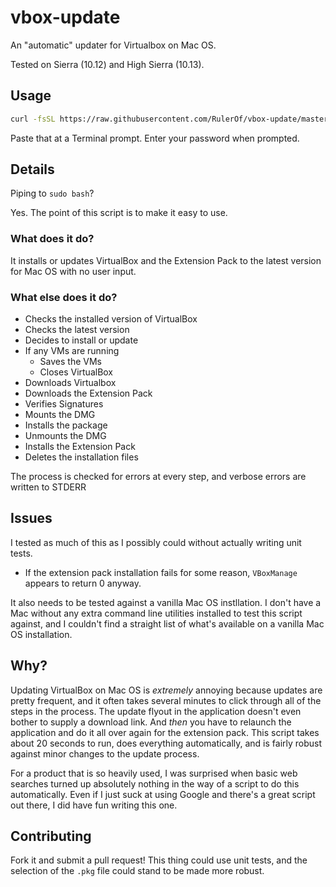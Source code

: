 # vbox-update

An "automatic" updater for Virtualbox on Mac OS.

Tested on Sierra (10.12) and High Sierra (10.13).

## Usage
```bash
curl -fsSL https://raw.githubusercontent.com/RulerOf/vbox-update/master/vbox-setup.sh | sudo bash
```

Paste that at a Terminal prompt. Enter your password when prompted.

## Details

Piping to `sudo bash`?

Yes. The point of this script is to make it easy to use.

### What does it do?

It installs or updates VirtualBox and the Extension Pack to the latest version for Mac OS with no user input.

### What else does it do?

- Checks the installed version of VirtualBox
- Checks the latest version
- Decides to install or update
- If any VMs are running
  - Saves the VMs
  - Closes VirtualBox
- Downloads Virtualbox
- Downloads the Extension Pack
- Verifies Signatures
- Mounts the DMG
- Installs the package
- Unmounts the DMG
- Installs the Extension Pack
- Deletes the installation files

The process is checked for errors at every step, and verbose errors are written to STDERR

## Issues

I tested as much of this as I possibly could without actually writing unit tests.

- If the extension pack installation fails for some reason, `VBoxManage` appears to return 0 anyway.

It also needs to be tested against a vanilla Mac OS instllation. I don't have a Mac without any extra command line utilities installed to test this script against, and I couldn't find a straight list of what's available on a vanilla Mac OS installation.

## Why?

Updating VirtualBox on Mac OS is *extremely* annoying because updates are pretty frequent, and it often takes several minutes to click through all of the steps in the process. The update flyout in the application doesn't even bother to supply a download link. And _then_ you have to relaunch the application and do it all over again for the extension pack. This script takes about 20 seconds to run, does everything automatically, and is fairly robust against minor changes to the update process.

For a product that is so heavily used, I was surprised when basic web searches turned up absolutely nothing in the way of a script to do this automatically. Even if I just suck at using Google and there's a great script out there, I did have fun writing this one.

## Contributing

Fork it and submit a pull request! This thing could use unit tests, and the selection of the `.pkg` file could stand to be made more robust.
